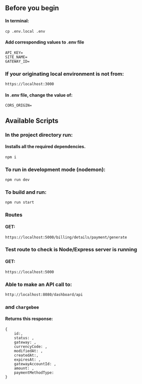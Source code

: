 ## Before you begin
#### In terminal:
```
cp .env.local .env
``` 
#### Add corresponding values to .env file
```
API_KEY=
SITE_NAME=
GATEWAY_ID=
```
### If your originating local environment is not from:
```
https://localhost:3000
```
#### In .env file, change the value of:
```
CORS_ORIGIN=
```
## Available Scripts

### In the project directory run:
#### Installs all the required dependencies.
 ```
 npm i
 ```

### To run in development mode (nodemon):
```
npm run dev
```

### To build and run:
```
npm run start
```

### Routes
#### GET:
```
https://localhost:5000/billing/details/payment/generate
```

### Test route to check is Node/Express server is running
#### GET:
```
https://localhost:5000
```

### Able to make an API call to:
```http://localhost:8080/dashboard/api``` 
### and ```chargebee```

#### Returns this response:
```
{
	id:,
	status: ,
	gateway: ,
	currencyCode: ,
	modifiedAt: ,
	createdAt:,
	expiresAt: ,
	gatewayAccountId: ,
	amount: ,
	paymentMethodType: 
}
```